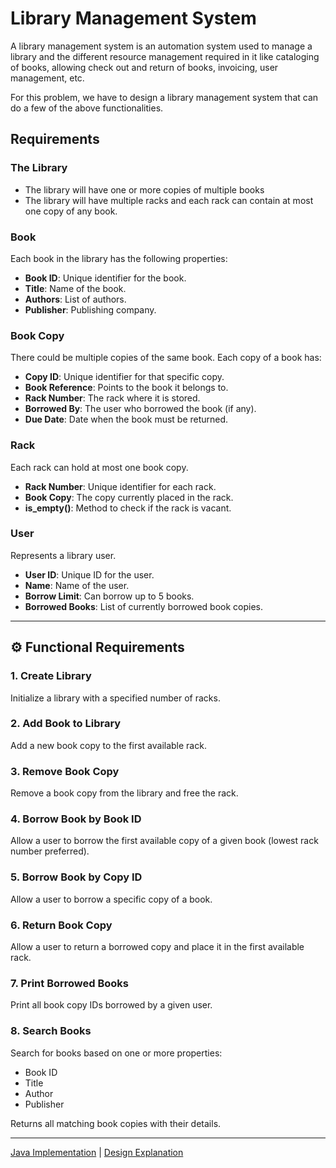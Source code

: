# Library Management System

A library management system is an automation system used to manage a library and the different resource management required in it like cataloging of books, allowing check out and return of books, invoicing, user management, etc.

For this problem, we have to design a library management system that can do a few of the above functionalities.


## Requirements

### The Library
- The library will have one or more copies of multiple books
- The library will have multiple racks and each rack can contain at most one copy of any book.

### Book

Each book in the library has the following properties:

- **Book ID**: Unique identifier for the book.
- **Title**: Name of the book.
- **Authors**: List of authors.
- **Publisher**: Publishing company.

### **Book Copy**

There could be multiple copies of the same book. Each copy of a book has:

* **Copy ID**: Unique identifier for that specific copy.
* **Book Reference**: Points to the book it belongs to.
* **Rack Number**: The rack where it is stored.
* **Borrowed By**: The user who borrowed the book (if any).
* **Due Date**: Date when the book must be returned.

### **Rack**

Each rack can hold at most one book copy.

* **Rack Number**: Unique identifier for each rack.
* **Book Copy**: The copy currently placed in the rack.
* **is_empty()**: Method to check if the rack is vacant.

### **User**

Represents a library user.

* **User ID**: Unique ID for the user.
* **Name**: Name of the user.
* **Borrow Limit**: Can borrow up to 5 books.
* **Borrowed Books**: List of currently borrowed book copies.

---

## ⚙️ Functional Requirements

### 1. **Create Library**

Initialize a library with a specified number of racks.

### 2. **Add Book to Library**

Add a new book copy to the first available rack.

### 3. **Remove Book Copy**

Remove a book copy from the library and free the rack.

### 4. **Borrow Book by Book ID**

Allow a user to borrow the first available copy of a given book (lowest rack number preferred).

### 5. **Borrow Book by Copy ID**

Allow a user to borrow a specific copy of a book.

### 6. **Return Book Copy**

Allow a user to return a borrowed copy and place it in the first available rack.

### 7. **Print Borrowed Books**

Print all book copy IDs borrowed by a given user.

### 8. **Search Books**

Search for books based on one or more properties:

* Book ID
* Title
* Author
* Publisher

Returns all matching book copies with their details.

---


[Java Implementation](./../code/src/libraryManagementSystem/LibraryManagementSystemSimulation.java) | [Design Explanation](./../code/src/libraryManagementSystem/LibraryManagmentSystem.md)